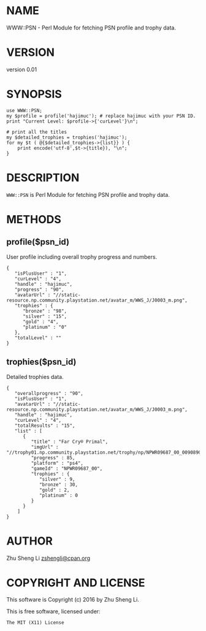 # NAME

WWW::PSN - Perl Module for fetching PSN profile and trophy data.

# VERSION

version 0.01

# SYNOPSIS

    use WWW::PSN;
    my $profile = profile('hajimuc'); # replace hajimuc with your PSN ID.
    print "Current Level: $profile->{'curLevel'}\n";

    # print all the titles
    my $detailed_trophies = trophies('hajimuc');
    for my $t ( @{$detailed_trophies->{list}} ) {
        print encode('utf-8',$t->{title}), "\n";
    }

# DESCRIPTION

`WWW::PSN` is Perl Module for fetching PSN profile and trophy data.

# METHODS

## profile($psn\_id)

User profile including overall trophy progress and numbers.

    {
       "isPlusUser" : "1",
       "curLevel" : "4",
       "handle" : "hajimuc",
       "progress" : "90",
       "avatarUrl" : "//static-resource.np.community.playstation.net/avatar_m/WWS_J/J0003_m.png",
       "trophies" : {
          "bronze" : "98",
          "silver" : "15",
          "gold" : "4",
          "platinum" : "0"
       },
       "totalLevel" : ""
    }

## trophies($psn\_id)

Detailed trophies data.

    {
       "overallprogress" : "90",
       "isPlusUser" : "1",
       "avatarUrl" : "//static-resource.np.community.playstation.net/avatar_m/WWS_J/J0003_m.png",
       "handle" : "hajimuc",
       "curLevel" : "4",
       "totalResults" : "15",
       "list" : [
          {
             "title" : "Far Cry® Primal",
             "imgUrl" : "//trophy01.np.community.playstation.net/trophy/np/NPWR09687_00_0090890723F98AD458C3F4EC288C1888A48F880D21/08B0C827B453E9D45ED0DCBE0CB6FFA59BFFD53E.PNG",
             "progress" : 85,
             "platform" : "ps4",
             "gameId" : "NPWR09687_00",
             "trophies" : {
                "silver" : 9,
                "bronze" : 30,
                "gold" : 2,
                "platinum" : 0
             }
          }
        ]
    }

# AUTHOR

Zhu Sheng Li <zshengli@cpan.org>

# COPYRIGHT AND LICENSE

This software is Copyright (c) 2016 by Zhu Sheng Li.

This is free software, licensed under:

    The MIT (X11) License

